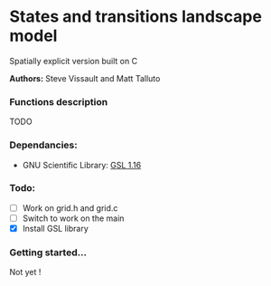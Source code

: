 States and transitions landscape model 
========

Spatially explicit version built on C

**Authors:** Steve Vissault and Matt Talluto

### Functions description

TODO


### Dependancies:
    
- GNU Scientific Library: [GSL 1.16](http://www.linuxfromscratch.org/blfs/view/svn/general/gsl.html)

### Todo:

- [ ] Work on grid.h and grid.c
- [ ] Switch to work on the main 
- [x] Install GSL library

### Getting started...

Not yet !
